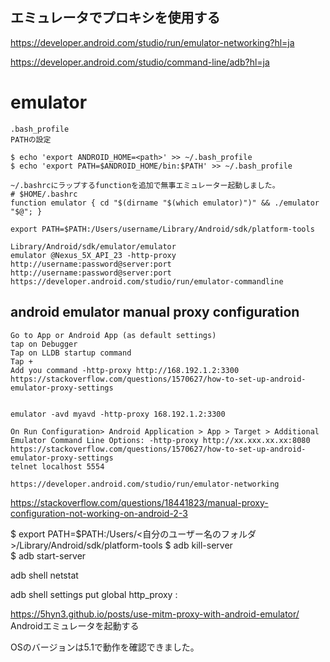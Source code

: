## エミュレータでプロキシを使用する
https://developer.android.com/studio/run/emulator-networking?hl=ja

https://developer.android.com/studio/command-line/adb?hl=ja

# emulator
```
.bash_profile
PATHの設定

$ echo 'export ANDROID_HOME=<path>' >> ~/.bash_profile
$ echo 'export PATH=$ANDROID_HOME/bin:$PATH' >> ~/.bash_profile
```
```
~/.bashrcにラップするfunctionを追加で無事エミュレーター起動しました。
# $HOME/.bashrc
function emulator { cd "$(dirname "$(which emulator)")" && ./emulator "$@"; }

export PATH=$PATH:/Users/username/Library/Android/sdk/platform-tools

Library/Android/sdk/emulator/emulator
emulator @Nexus_5X_API_23 -http-proxy http://username:password@server:port
http://username:password@server:port
https://developer.android.com/studio/run/emulator-commandline
```

## android emulator manual proxy configuration
```
Go to App or Android App (as default settings)
tap on Debugger
Tap on LLDB startup command
Tap +
Add you command -http-proxy http://168.192.1.2:3300
https://stackoverflow.com/questions/1570627/how-to-set-up-android-emulator-proxy-settings


emulator -avd myavd -http-proxy 168.192.1.2:3300

On Run Configuration> Android Application > App > Target > Additional Emulator Command Line Options: -http-proxy http://xx.xxx.xx.xx:8080
https://stackoverflow.com/questions/1570627/how-to-set-up-android-emulator-proxy-settings
telnet localhost 5554

https://developer.android.com/studio/run/emulator-networking

```

https://stackoverflow.com/questions/18441823/manual-proxy-configuration-not-working-on-android-2-3

$ export PATH=$PATH:/Users/<自分のユーザー名のフォルダ>/Library/Android/sdk/platform-tools
$ adb kill-server                                                               
$ adb start-server  

adb shell netstat


adb shell settings put global http_proxy <ip>:<port>
  
  https://5hyn3.github.io/posts/use-mitm-proxy-with-android-emulator/
  Androidエミュレータを起動する

OSのバージョンは5.1で動作を確認できました。
